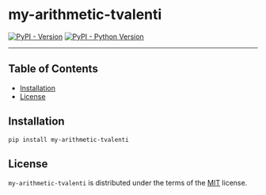 # my-arithmetic-tvalenti

[![PyPI - Version](https://img.shields.io/pypi/v/my-arithmetic-tvalenti.svg)](https://pypi.org/project/my-arithmetic-tvalenti)
[![PyPI - Python Version](https://img.shields.io/pypi/pyversions/my-arithmetic-tvalenti.svg)](https://pypi.org/project/my-arithmetic-tvalenti)

-----

## Table of Contents

- [Installation](#installation)
- [License](#license)

## Installation

```console
pip install my-arithmetic-tvalenti
```

## License

`my-arithmetic-tvalenti` is distributed under the terms of the [MIT](https://spdx.org/licenses/MIT.html) license.
